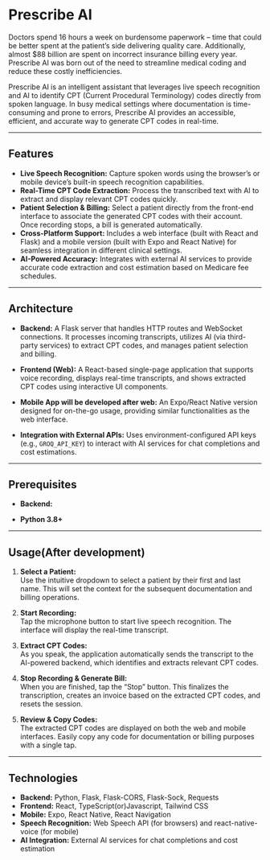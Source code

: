 # Prescribe AI

Doctors spend 16 hours a week on burdensome paperwork – time that could be better spent at the patient’s side delivering quality care. Additionally, almost $88 billion are spent on incorrect insurance billing every year. Prescribe AI was born out of the need to streamline medical coding and reduce these costly inefficiencies.

Prescribe AI is an intelligent assistant that leverages live speech recognition and AI to identify CPT (Current Procedural Terminology) codes directly from spoken language. In busy medical settings where documentation is time-consuming and prone to errors, Prescribe AI provides an accessible, efficient, and accurate way to generate CPT codes in real-time.

---

## Features

- **Live Speech Recognition:** Capture spoken words using the browser’s or mobile device’s built-in speech recognition capabilities.
- **Real-Time CPT Code Extraction:** Process the transcribed text with AI to extract and display relevant CPT codes quickly.
- **Patient Selection & Billing:** Select a patient directly from the front-end interface to associate the generated CPT codes with their account. Once recording stops, a bill is generated automatically.
- **Cross-Platform Support:** Includes a web interface (built with React and Flask) and a mobile version (built with Expo and React Native) for seamless integration in different clinical settings.
- **AI-Powered Accuracy:** Integrates with external AI services to provide accurate code extraction and cost estimation based on Medicare fee schedules.

---

## Architecture

- **Backend:** A Flask server that handles HTTP routes and WebSocket connections. It processes incoming transcripts, utilizes AI (via third-party services) to extract CPT codes, and manages patient selection and billing.
- **Frontend (Web):** A React-based single-page application that supports voice recording, displays real-time transcripts, and shows extracted CPT codes using interactive UI components.

- **Mobile App will be developed after web:** An Expo/React Native version designed for on-the-go usage, providing similar functionalities as the web interface.
- **Integration with External APIs:** Uses environment-configured API keys (e.g., `GROQ_API_KEY`) to interact with AI services for chat completions and cost estimations.

---

## Prerequisites

- **Backend:**
  
- **Python 3.8+**

---

## Usage(After development)

1. **Select a Patient:**  
   Use the intuitive dropdown to select a patient by their first and last name. This will set the context for the subsequent documentation and billing operations.

2. **Start Recording:**  
   Tap the microphone button to start live speech recognition. The interface will display the real-time transcript.

3. **Extract CPT Codes:**  
   As you speak, the application automatically sends the transcript to the AI-powered backend, which identifies and extracts relevant CPT codes.

4. **Stop Recording & Generate Bill:**  
   When you are finished, tap the “Stop” button. This finalizes the transcription, creates an invoice based on the extracted CPT codes, and resets the session.

5. **Review & Copy Codes:**  
   The extracted CPT codes are displayed on both the web and mobile interfaces. Easily copy any code for documentation or billing purposes with a single tap.

---

## Technologies

- **Backend:** Python, Flask, Flask-CORS, Flask-Sock, Requests
- **Frontend:** React, TypeScript(or)Javascript, Tailwind CSS
- **Mobile:** Expo, React Native, React Navigation
- **Speech Recognition:** Web Speech API (for browsers) and react-native-voice (for mobile)
- **AI Integration:** External AI services for chat completions and cost estimation